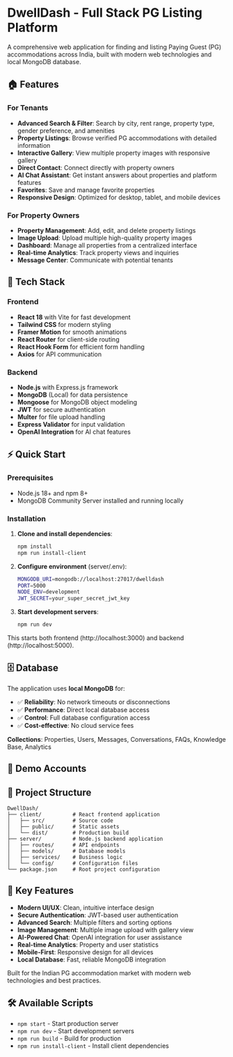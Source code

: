 # DwellDash - Full Stack PG Listing Platform

A comprehensive web application for finding and listing Paying Guest (PG) accommodations across India, built with modern web technologies and local MongoDB database.

## 🏠 Features

### For Tenants
- **Advanced Search & Filter**: Search by city, rent range, property type, gender preference, and amenities
- **Property Listings**: Browse verified PG accommodations with detailed information
- **Interactive Gallery**: View multiple property images with responsive gallery
- **Direct Contact**: Connect directly with property owners
- **AI Chat Assistant**: Get instant answers about properties and platform features
- **Favorites**: Save and manage favorite properties
- **Responsive Design**: Optimized for desktop, tablet, and mobile devices

### For Property Owners
- **Property Management**: Add, edit, and delete property listings
- **Image Upload**: Upload multiple high-quality property images
- **Dashboard**: Manage all properties from a centralized interface
- **Real-time Analytics**: Track property views and inquiries
- **Message Center**: Communicate with potential tenants

## 🚀 Tech Stack

### Frontend
- **React 18** with Vite for fast development
- **Tailwind CSS** for modern styling
- **Framer Motion** for smooth animations
- **React Router** for client-side routing
- **React Hook Form** for efficient form handling
- **Axios** for API communication

### Backend
- **Node.js** with Express.js framework
- **MongoDB** (Local) for data persistence
- **Mongoose** for MongoDB object modeling
- **JWT** for secure authentication
- **Multer** for file upload handling
- **Express Validator** for input validation
- **OpenAI Integration** for AI chat features

## ⚡ Quick Start

### Prerequisites
- Node.js 18+ and npm 8+
- MongoDB Community Server installed and running locally

### Installation

1. **Clone and install dependencies**:
   ```bash
   npm install
   npm run install-client
   ```

2. **Configure environment** (server/.env):
   ```bash
   MONGODB_URI=mongodb://localhost:27017/dwelldash
   PORT=5000
   NODE_ENV=development
   JWT_SECRET=your_super_secret_jwt_key
   ```

3. **Start development servers**:
   ```bash
   npm run dev
   ```

This starts both frontend (http://localhost:3000) and backend (http://localhost:5000).

## 🗄️ Database

The application uses **local MongoDB** for:
- ✅ **Reliability**: No network timeouts or disconnections
- ✅ **Performance**: Direct local database access
- ✅ **Control**: Full database configuration access
- ✅ **Cost-effective**: No cloud service fees

**Collections**: Properties, Users, Messages, Conversations, FAQs, Knowledge Base, Analytics

## 👥 Demo Accounts


## 📁 Project Structure

```
DwellDash/
├── client/          # React frontend application
│   ├── src/         # Source code
│   ├── public/      # Static assets
│   └── dist/        # Production build
├── server/          # Node.js backend application
│   ├── routes/      # API endpoints
│   ├── models/      # Database models
│   ├── services/    # Business logic
│   └── config/      # Configuration files
└── package.json     # Root project configuration
```

## 🌟 Key Features

- **Modern UI/UX**: Clean, intuitive interface design
- **Secure Authentication**: JWT-based user authentication
- **Advanced Search**: Multiple filters and sorting options
- **Image Management**: Multiple image upload with gallery view
- **AI-Powered Chat**: OpenAI integration for user assistance
- **Real-time Analytics**: Property and user statistics
- **Mobile-First**: Responsive design for all devices
- **Local Database**: Fast, reliable MongoDB integration

Built for the Indian PG accommodation market with modern web technologies and best practices.

## 🛠️ Available Scripts

- `npm start` - Start production server
- `npm run dev` - Start development servers
- `npm run build` - Build for production
- `npm run install-client` - Install client dependencies
